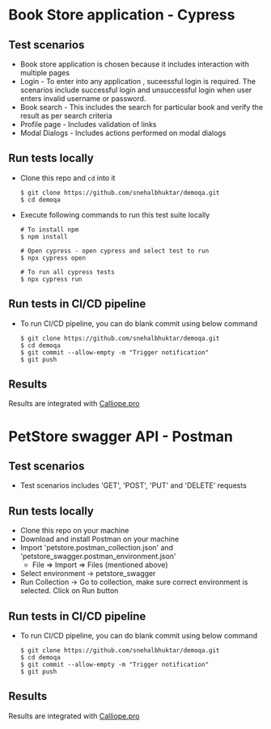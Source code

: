 # Book Store application - Cypress

## Test scenarios
- Book store application is chosen because it includes interaction with multiple pages
- Login - To enter into any application , suceessful login is required. The scenarios include successful login and unsuccessful login when user enters invalid username or password.
- Book search - This includes the search for particular book and verify the result as per search criteria
- Profile page - Includes validation of links
- Modal Dialogs - Includes actions performed on modal dialogs

## Run tests locally
- Clone this repo and `cd` into it
  ```shell
  $ git clone https://github.com/snehalbhuktar/demoqa.git
  $ cd demoqa
  ```
- Execute following commands to run this test suite locally
    ```shell
    # To install npm
    $ npm install

    # Open cypress - open cypress and select test to run
    $ npx cypress open

    # To run all cypress tests
    $ npx cypress run
    ```
## Run tests in CI/CD pipeline
- To run CI/CD pipeline, you can do blank commit using below command
  ```shell
  $ git clone https://github.com/snehalbhuktar/demoqa.git
  $ cd demoqa
  $ git commit --allow-empty -m "Trigger notification"
  $ git push
  ```
## Results
Results are integrated with [Calliope.pro](https://app.calliope.pro/profiles/3762/reports)

# PetStore swagger API - Postman

## Test scenarios
- Test scenarios includes 'GET', 'POST', 'PUT' and 'DELETE' requests

## Run tests locally
- Clone this repo on your machine
- Download and install Postman on your machine
- Import 'petstore.postman_collection.json' and 'petstore_swagger.postman_environment.json'
  - File => Import => Files (mentioned above)
- Select environment -> petstore_swagger
- Run Collection -> Go to collection, make sure correct environment is selected. Click on Run button

## Run tests in CI/CD pipeline
- To run CI/CD pipeline, you can do blank commit using below command
  ```shell
  $ git clone https://github.com/snehalbhuktar/demoqa.git
  $ cd demoqa
  $ git commit --allow-empty -m "Trigger notification"
  $ git push
  ```

## Results
Results are integrated with [Calliope.pro](https://app.calliope.pro/profiles/3762/reports)

